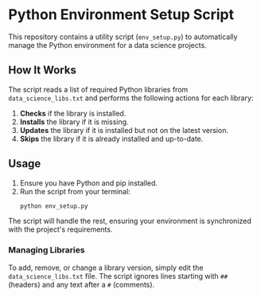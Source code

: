 # Python Environment Setup Script

This repository contains a utility script (`env_setup.py`) to automatically manage the Python environment for a data science projects.

## How It Works

The script reads a list of required Python libraries from `data_science_libs.txt` and performs the following actions for each library:

1.  **Checks** if the library is installed.
2.  **Installs** the library if it is missing.
3.  **Updates** the library if it is installed but not on the latest version.
4.  **Skips** the library if it is already installed and up-to-date.

## Usage

1.  Ensure you have Python and pip installed.
2.  Run the script from your terminal:
    ```bash
    python env_setup.py
    ```

The script will handle the rest, ensuring your environment is synchronized with the project's requirements.

### Managing Libraries

To add, remove, or change a library version, simply edit the `data_science_libs.txt` file. The script ignores lines starting with `##` (headers) and any text after a `#` (comments).
